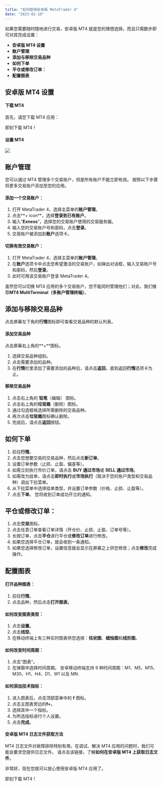 ```yaml
---
title: "如何使用安卓版 MetaTrader 4"
date: "2023-01-10"
---
```


如果您需要随时随地进行交易，安卓版 MT4 就是您的理想选择，而且只需数步即可对其完成设置：

- **安卓版 MT4 设置**
- **账户管理**
- **添加与移除交易品种**
- **如何下单**
- **平仓或修改订单：**
- **配置图表**

## 安卓版 MT4 设置

#### 下载 MT4

首先，请您下载 MT4 应用：

即刻下载 MT4！

#### 设置 MT4

![](https://haokan.baidu.com/v?vid=5063552562185079800)

## 账户管理

您可以通过 MT4 管理多个交易账户，但是所有账户不能立即有效。 按照以下步骤将更多交易账户添加至您的应用。

#### 添加一个交易账户：

1. 打开 MetaTrader 4，选择主菜单的**账户管理**。
2. 点击**+ icon**，选择**登录到已有账户**。
3. 输入“**Exness**”，选择您的交易账户使用的交易服务器。
4. 输入您的交易账户号和密码，点击**登录**。
5. 交易账户被添加到**账户**选项卡。

#### 切换有效交易账户：

1. 打开 MetaTrader 4，选择主菜单的**账户管理**。
2. 在**账户**选项卡中点击您希望激活的交易账户，如弹出对话框，输入交易账户号和密码，然后**登录**。
3. 此时可用该交易账户登录 MetaTrader 4。

虽然您可以切换 MT4 应用的多个交易账户，您不能同时管理他们；对此，我们推荐**MT4 MultiTerminal（多账户管理终端）**。

## 添加与移除交易品种

点击屏幕左下角的**行情**图标即可查看交易品种的默认列表。

#### 添加交易品种

点击屏幕右上角的**+**图标。

1. 选择交易品种组别。
2. 点击需要添加的品种。
3. 在**行情**栏里添加了需要添加的品种后，请点击**返回**，直到返回**行情**选项卡为止。

#### 移除交易品种

1. 点击右上角的 **铅笔**（编辑） 图标。
2. 点击右上角的**垃圾箱**（删除）图标。
3. 通过勾选框格选择所需删除的交易品种。
4. 再次点击**垃圾箱**图标确认删除。
5. 完成后，请点击**返回**按钮。

## 如何下单

1. 前往**行情**。
2. 点击您想要交易的交易品种，然后点击**新订单**。
3. 设置订单参数（止损、止盈、偏差等）。
4. 如需立刻执行市价订单，请点击 **BUY 通过市场**或 **SELL 通过市场**。
5. 如需改为挂单，请点击**即时执行**或**市场执行**（取决于您的账户类型和交易品种）调出下拉菜单。
6. 从下拉菜单中选择挂单类型，并设置订单参数（价格、止损、止盈等）。
7. 点击**下单**。 您将收到订单成功开立的通知。

## 平仓或修改订单：

1. 点击**交易**图标。
2. 点击任意订单查看订单详情（开仓价、止损、止盈、订单号等）。
3. 长按订单，点击**平仓**进行平仓或**修改订单**进行修改。
4. 如果您选择平仓订单，就会收到一条通知。
5. 如果您选择修改订单，设置信息就会显示在屏幕之上供您修改；点击**修改**完成操作。

## 配置图表

#### 打开品种图表：

1. 前往**行情**。
2. 点击品种，然后点击**打开图表**。

#### 如何改变图表类型：

1. 点击**设置**。
2. 点击**线型**。
3. 在移动终端上有三种实时图表供您选择：**柱状图**、**蜡烛图**和**线形图**。

#### 如何改变时间周期：

1. 点击“图表”。
2. 在弹窗中选择时间周期。 安卓移动终端支持 9 种时间周期：M1、M5、M15、M30、H1、H4、D1、W1 以及 MN.

#### 如何添加技术指标：

1. 进入图表后，点击顶部菜单中的 **f** 图标。
2. 点击主图表旁边的**f+**。
3. 选择其中一个指标。
4. 为所选指标进行个人设置。
5. 点击**完成**。

#### 安卓版 MT4 日志文件获取方法

MT4 日志文件对故障排除特别有用，在调试、解决 MT4 应用的问题时，我们可能会要求您提供日志文件。 请点击该链接，了解**如何在安卓版 MT4 上获取日志文件**。

非常好，现在您就可以放心使用安卓版 MT4 应用了。

即刻下载 MT4！

